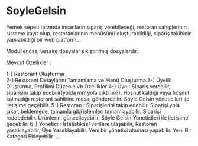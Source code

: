 # SoyleGelsin
Yemek sepeti tarzında insanların sipariş verebileceği, restoran sahiplerinin sisteme kayıt olup, restoranlarının menüsünü oluşturabildiği, sipariş takibinin yapılabildiği bir web platformu.

Modüller,css, vesaire dosyalar sıkıştırılmış dosyalardır. 


Mevcut Özellikler :

1-) Restorant Oluşturma<br>
2-) Restorant Detaylarını Tamamlama ve Menü Oluşturma
3-) Üyelik Oluşturma, Profilimi Düzenle vb Özellikler
4-) Üye : Sipariş verebilir, siparişini takip edebilir(yolda mı? yola çıktı mı?). Hoşnut kaldığı veya hoşnut kalmadığı restorant sahibine mesaj gönderebilir. Söyle Gelsin yöneticileri ile iletişime geçebilir.
5-) Restoran : Siparişlerini takip edebilir. Siparişi yola çıkar, beklemede, tamamla gibi işlemleri tamamlayabilir. Siparişi reddedebilir. Ürünlerini güncelleyebilir. Söyle Gelsin Yöneticileri ile iletişime geçebilir.
6-) Yönetici : İstatistiksel verilere ulaşabilir, Restoran yasaklayabilir, Üye Yasaklayabilir. Yeni bir yönetici ataması yapabilir. Yeni Bir Kategori Ekleyebilir.
...
